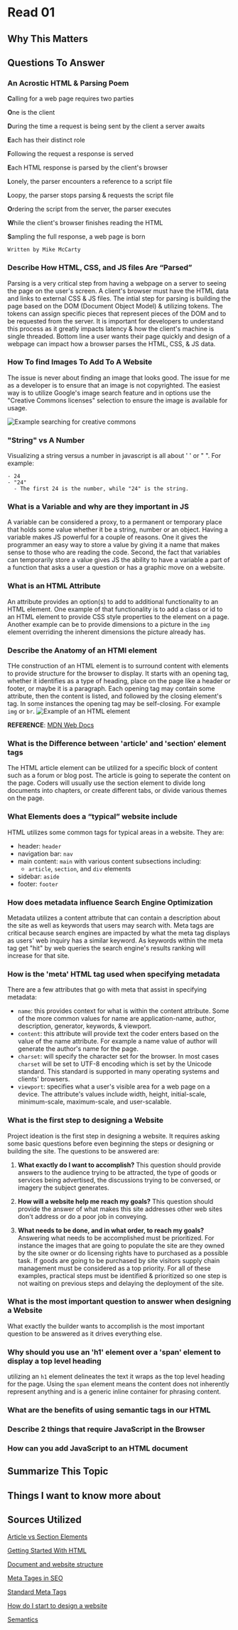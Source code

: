 # Read 01

## Why This Matters

## Questions To Answer

### An Acrostic HTML & Parsing Poem

**C**alling for a web page requires two parties

**O**ne is the client

**D**uring the time a request is being sent by the client a server awaits

**E**ach has their distinct role

**F**ollowing the request a response is served

**E**ach HTML response is parsed by the client's browser

**L**onely, the parser encounters a reference to a script file

**L**oopy, the parser stops parsing & requests the script file

**O**rdering the script from the server, the parser executes

**W**hile the client's browser finishes reading the HTML

**S**ampling the full response, a web page is born

    Written by Mike McCarty

### Describe How HTML, CSS, and JS files Are “Parsed”

Parsing is a very critical step from having a webpage on a server to seeing the page on the user's screen. A client's browser must have the HTML data and links to external CSS & JS files. The intial step for parsing is building the page based on the DOM (Document Object Model) & utilizing tokens. The tokens can assign specific pieces that represent pieces of the DOM and to be requested from the server. It is important for developers to understand this process as it greatly impacts latency & how the client's machine is single threaded. Bottom line a user wants their page quickly and design of a webpage can impact how a browser parses the HTML, CSS, & JS data.

### How To find Images To Add To A Website

The issue is never about finding an image that looks good. The issue for me as a developer is to ensure that an image is not copyrighted. The easiest way is to utilize Google's image search feature and in options use the "Creative Commons licenses" selection to ensure the image is available for usage.

![Example searching for creative commons](cclicense.jpg)

### "String" vs A Number

Visualizing a string versus a number in javascript is all about ' ' or " ". For example:

    - 24
    - "24"
      - The first 24 is the number, while "24" is the string.

### What is a Variable and why are they important in JS

A variable can be considered a proxy, to a permanent or temporary place that holds some value whether it be a string, number or an object. Having a variable makes JS powerful for a couple of reasons. One it gives the programmer an easy way to store a value by giving it a name that makes sense to those who are reading the code. Second, the fact that variables can temporarily store a value gives JS the ability to have a variable a part of a function that asks a user a question or has a graphic move on a website.

### What is an HTML Attribute

An attribute provides an option(s) to add to additional functionality to an HTML element. One example of that functionality is to add a class or id to an HTML element to provide CSS style properties to the element on a page. Another example can be to provide dimensions to a picture in the `img` element overriding the inherent dimensions the picture already has.

### Describe the Anatomy of an HTMl element

THe construction of an HTML element is to surround content with elements to provide structure for the browser to display. It starts with an opening tag, whether it identifies as a type of heading, place on the page like a header or footer, or maybe it is a paragraph.  Each opening tag may contain some attribute, then the content is listed, and followed by the closing element's tag.  In some instances the opening tag may be self-closing. For example `img` or `br`.
![Example of an HTML element](https://developer.mozilla.org/en-US/docs/Learn/Getting_started_with_the_web/HTML_basics/grumpy-cat-small.png)

**REFERENCE**: [MDN Web Docs](https://developer.mozilla.org/en-US/docs/Learn/Getting_started_with_the_web/HTML_basics)

### What is the Difference between 'article' and 'section' element tags

The HTML article element can be utilized for a specific block of content such as a forum or blog post. The article is going to seperate the content on the page.
Coders will usually use the section element to divide long documents into chapters, or create different tabs, or divide various themes on the page.

### What Elements does a “typical” website include

HTML utilizes some common tags for typical areas in a website. They are:

- header: `header`
- navigation bar: `nav`
- main content: `main` with various content subsections including:
  - `article`, `section`, and `div` elements
- sidebar: `aside`
- footer: `footer`

### How does metadata influence Search Engine Optimization

Metadata utilizes a content attribute that can contain a description about the site as well as keywords that users may search with. Meta tags are critical because search engines are impacted by what the meta tag displays as users' web inquiry has a similar keyword. As keywords within the meta tag get "hit" by web queries the search engine's results ranking will increase for that site.

### How is the 'meta' HTML tag used when specifying metadata

There are a few attributes that go with meta that assist in specifying metadata:

- `name`: this provides context for what is within the content attribute. Some of the more common values for name are application-name, author, description, generator, keywords, & viewport.
- `content`: this attribute will provide text the coder enters based on the value of the name attribute. For example a name value of author will generate the author's name for the page.
- `charset`: will specify the character set for the browser. In most cases `charset` will be set to UTF-8 encoding which is set by the Unicode standard. This standard is supported in many operating systems and clients' browsers.
- `viewport`: specifies what a user's visible area for a web page on a device. The attribute's values include width, height, initial-scale, minimum-scale, maximum-scale, and user-scalable.

### What is the first step to designing a Website

Project ideation is the first step in designing a website. It requires asking some basic questions before even beginning the steps or designing or building the site. The questions to be answered are:

1. **What exactly do I want to accomplish?**
This question should provide answers to the audience trying to be attracted, the type of goods or services being advertised, the discussions trying to be conversed, or imagery the subject generates.

2. **How will a website help me reach my goals?**
This question should provide the answer of what makes this site addresses other web sites don't address or do a poor job in conveying.

3. **What needs to be done, and in what order, to reach my goals?**
Answering what needs to be accomplished must be prioritized. For instance the images that are going to populate the site are they owned by the site owner or do licensing rights have to purchased as a possible task. If goods are going to be purchased by site visitors supply chain management must be considered as a top priority. For all of these examples, practical steps must be identified & prioritized so one step is not waiting on previous steps and delaying the deployment of the site.

### What is the most important question to answer when designing a Website

What exactly the builder wants to accomplish is the most important question to be answered as it drives everything else.

### Why should you use an 'h1' element over a 'span' element to display a top level heading

utilizing an `h1` element delineates the text it wraps as the top level heading for the page. Using the `span` element means the content does not inherently represent anything and is a generic inline container for phrasing content.

### What are the benefits of using semantic tags in our HTML

### Describe 2 things that require JavaScript in the Browser

### How can you add JavaScript to an HTML document

## Summarize This Topic

## Things I want to know more about

## Sources Utilized

[Article vs Section Elements](https://www.positioniseverything.net/html-article-vs-section)

[Getting Started With HTML](https://developer.mozilla.org/en-US/docs/Learn/HTML/Introduction_to_HTML/Getting_started)

[Document and website structure](https://developer.mozilla.org/en-US/docs/Learn/HTML/Introduction_to_HTML/Document_and_website_structure)

[Meta Tages in SEO](https://www.searchenginewatch.com/2018/04/04/a-quick-and-easy-guide-to-meta-tags-in-seo/)

[Standard Meta Tags](https://developer.mozilla.org/en-US/docs/Web/HTML/Element/meta/name)

[How do I start to design a website](https://developer.mozilla.org/en-US/docs/Learn/Common_questions/Thinking_before_coding)

[Semantics](https://developer.mozilla.org/en-US/docs/Glossary/Semantics)
